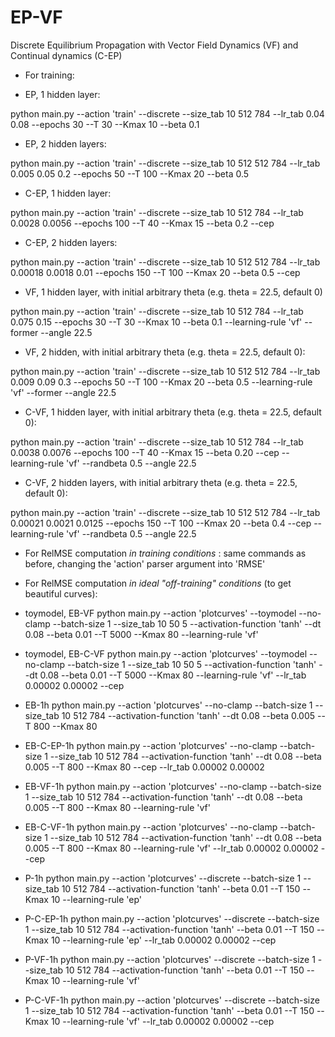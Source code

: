# EP-VF
Discrete Equilibrium Propagation with Vector Field Dynamics (VF) and Continual dynamics (C-EP)

* For training: 

- EP, 1 hidden layer:

python main.py --action 'train' --discrete --size_tab 10 512 784 --lr_tab 0.04 0.08 --epochs 30 --T 30 --Kmax 10 --beta 0.1

- EP, 2 hidden layers:

python main.py --action 'train' --discrete --size_tab 10 512 512 784 --lr_tab 0.005 0.05 0.2 --epochs 50 --T 100 --Kmax 20 --beta 0.5


- C-EP, 1 hidden layer:

python main.py --action 'train' --discrete --size_tab 10 512 784 --lr_tab 0.0028 0.0056 --epochs 100 --T 40 --Kmax 15 --beta 0.2 --cep

- C-EP, 2 hidden layers:

python main.py --action 'train' --discrete --size_tab 10 512 512 784 --lr_tab 0.00018 0.0018 0.01 --epochs 150 --T 100 --Kmax 20 --beta 0.5 --cep


- VF, 1 hidden layer, with initial arbitrary theta (e.g. theta = 22.5, default 0)

python main.py --action 'train' --discrete --size_tab 10 512 784 --lr_tab 0.075 0.15 --epochs 30 --T 30 --Kmax 10 --beta 0.1 --learning-rule 'vf' --former --angle 22.5


- VF, 2 hidden, with initial arbitrary theta (e.g. theta = 22.5, default 0):

python main.py --action 'train' --discrete --size_tab 10 512 512 784 --lr_tab 0.009 0.09 0.3 --epochs 50 --T 100 --Kmax 20 --beta 0.5 --learning-rule 'vf' --former --angle 22.5

- C-VF, 1 hidden layer, with initial arbitrary theta (e.g. theta = 22.5, default 0):

python main.py --action 'train' --discrete --size_tab 10 512 784 --lr_tab 0.0038 0.0076 --epochs 100 --T 40 --Kmax 15 --beta 0.20 --cep --learning-rule 'vf' --randbeta 0.5 --angle 22.5

- C-VF, 2 hidden layers, with initial arbitrary theta (e.g. theta = 22.5, default 0): 

python main.py --action 'train' --discrete --size_tab 10 512 512 784 --lr_tab 0.00021 0.0021 0.0125 --epochs 150 --T 100 --Kmax 20 --beta 0.4 --cep --learning-rule 'vf' --randbeta 0.5 --angle 22.5

* For RelMSE computation *in training conditions* : same commands as before, changing the 'action' parser argument into 'RMSE'


* For RelMSE computation *in ideal "off-training" conditions* (to get beautiful curves):

- toymodel, EB-VF
python main.py --action 'plotcurves' --toymodel --no-clamp --batch-size 1 --size_tab 10 50 5 --activation-function 'tanh' --dt 0.08 --beta 0.01 --T 5000 --Kmax 80 --learning-rule 'vf'

- toymodel, EB-C-VF
python main.py --action 'plotcurves' --toymodel --no-clamp --batch-size 1 --size_tab 10 50 5 --activation-function 'tanh' --dt 0.08 --beta 0.01 --T 5000 --Kmax 80 --learning-rule 'vf' --lr_tab 0.00002 0.00002 --cep

- EB-1h
python main.py --action 'plotcurves' --no-clamp --batch-size 1 --size_tab 10 512 784 --activation-function 'tanh' --dt 0.08 --beta 0.005 --T 800 --Kmax 80

- EB-C-EP-1h
python main.py --action 'plotcurves' --no-clamp --batch-size 1 --size_tab 10 512 784 --activation-function 'tanh' --dt 0.08 --beta 0.005 --T 800 --Kmax 80 --cep --lr_tab 0.00002 0.00002

- EB-VF-1h
python main.py --action 'plotcurves' --no-clamp --batch-size 1 --size_tab 10 512 784 --activation-function 'tanh' --dt 0.08 --beta 0.005 --T 800 --Kmax 80 --learning-rule 'vf'

- EB-C-VF-1h
python main.py --action 'plotcurves' --no-clamp --batch-size 1 --size_tab 10 512 784 --activation-function 'tanh' --dt 0.08 --beta 0.005 --T 800 --Kmax 80 --learning-rule 'vf' --lr_tab 0.00002 0.00002 --cep

- P-1h
python main.py --action 'plotcurves' --discrete --batch-size 1 --size_tab 10 512 784 --activation-function 'tanh' --beta 0.01 --T 150 --Kmax 10 --learning-rule 'ep'

- P-C-EP-1h
python main.py --action 'plotcurves' --discrete --batch-size 1 --size_tab 10 512 784 --activation-function 'tanh' --beta 0.01 --T 150 --Kmax 10 --learning-rule 'ep' --lr_tab 0.00002 0.00002 --cep

- P-VF-1h
python main.py --action 'plotcurves' --discrete --batch-size 1 --size_tab 10 512 784 --activation-function 'tanh' --beta 0.01 --T 150 --Kmax 10 --learning-rule 'vf'

- P-C-VF-1h
python main.py --action 'plotcurves' --discrete --batch-size 1 --size_tab 10 512 784 --activation-function 'tanh' --beta 0.01 --T 150 --Kmax 10 --learning-rule 'vf' --lr_tab 0.00002 0.00002 --cep



